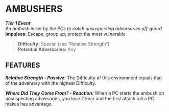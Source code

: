 # AMBUSHERS

***Tier 1 Event***  
*An ambush is set by the PCs to catch unsuspecting adversaries off-guard.*  
**Impulses:** Escape, group up, protect the most vulnerable

> **Difficulty:** Special (see “Relative Strength”)  
> **Potential Adversaries:** Any

## FEATURES

***Relative Strength - Passive:*** The Difficulty of this environment equals that of the adversary with the highest Difficulty.

***Where Did They Come From? - Reaction:*** When a PC starts the ambush on unsuspecting adversaries, you lose 2 Fear and the first attack roll a PC makes has advantage.
